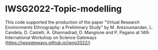 # IWSG2022-Topic-modelling

This code supported the production of the paper "Virtual Research Environments Ethnography: a Preliminary Study" by M. Arezoumandan, L. Candela, D. Castelli, A.
Ghannadrad, D. Mangione and P. Pagano at 14th International Workshop on Science Gateways (https://iwsgateways.github.io/iwsg2022/)
